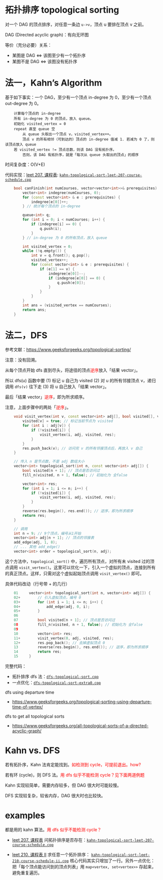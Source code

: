 # 拓扑排序 topological sorting

对一个 DAG 的顶点排序，对任意一条边 `u->v`，顶点 u 要排在顶点 v 之前。

DAG (Directed acyclic graph)：有向无环图

等价（充分必要）关系：
* 某图是 DAG <=> 该图至少有一个拓扑序
* 某图不是 DAG <=> 该图没有拓扑序

# 法一，Kahn’s Algorithm

基于如下事实：一个 DAG，至少有一个顶点 in-degree 为 0，至少有一个顶点 out-degree 为 0。

```
    计算每个顶点的 in-degree
    所有 in-degree 为 0 的顶点，放入 queue。
    初始化 visited_vertex = 0
    repeat 直至 queue 空
        从 queue 头取出一个顶点 v，visited_vertex++。
        顶点 v 的所有相邻（可到达的）顶点的 in-degree 值减 1. 若减为 0 了，则该顶点放入 queue
    若 visited_vertex != 顶点总数，则该 DAG 没有拓扑序。
        否则，该 DAG 有拓扑序，就是「每次从 queue 头取出的顶点」的顺序
```

时间复杂度：O(V+E)

代码实现：[leet 207. 课程表](https://leetcode.cn/problems/course-schedule/): [`kahn-topological-sort-leet-207-course-schedule.cpp`](code/kahn-topological-sort-leet-207-course-schedule.cpp)

```cpp
    bool canFinish(int numCourses, vector<vector<int>>& prerequisites) {
        vector<int> indegree(numCourses, 0);
        for (const vector<int> & e : prerequisites) {
            indegree[e[0]]++;
        } // 统计每个顶点的 in-degree

        queue<int> q;
        for (int i = 0; i < numCourses; i++) {
            if (indegree[i] == 0) {
                q.push(i);
            }
        } // in-degree 为 0 的所有顶点，放入 queue

        int visited_vertex = 0;
        while (!q.empty()) {
            int v = q.front(); q.pop();
            visited_vertex++;
            for (const vector<int> & e : prerequisites) {
                if (e[1] == v) {
                    indegree[e[0]]--;
                    if (indegree[e[0]] == 0) {
                        q.push(e[0]);
                    }
                }
            }
        }
        int ans = (visited_vertex == numCourses);
        return ans;
    }
```

# 法二，DFS

参考文献：https://www.geeksforgeeks.org/topological-sorting/

注意：没有回溯。

从每个顶点开始 dfs 直到尽头，将途径的顶点<font color="red">逆序</font>放入「结果 vector」。

所以 dfs(u) 函数中要 (1) 标记 u 自己为 visited (2) 对 u 的所有邻接顶点 v，递归调用 `dfs(v)` 往下走 (3) 将 u 自己放入「结果 vector」。

最后「结果 vector」<font color="red">逆序</font>，即为所求顺序。

注意，上面步骤中的两处「<font color="red">逆序</font>」。

```c++
    void visit_vertex(int v, const vector<int> adj[], bool visited[], vector<int>& res) {
        visited[v] = true; // 标记当前节点为 visited
        for (int i : adj[v]) {
            if (!visited[i]) {
                visit_vertex(i, adj, visited, res);
            }
        }
        res.push_back(v); // 访问完 v 的所有邻接顶点后，再放入 v 自己
    }

    // 传入 n 是节点数，不是 adj 数组大小
    vector<int> topological_sort(int n, const vector<int> adj[]) {
        bool visited[n + 1]; // 顶点是否访问过
        fill_n(visited, n + 1, false); // 初始化为 全false

        vector<int> res;
        for (int i = 1; i <= n; i++) {
            if (!visited[i]) {
                visit_vertex(i, adj, visited, res);
            }
        }
        reverse(res.begin(), res.end()); // 逆序，即为所求顺序
        return res;
    }

    // 调用
    int n = 9; // 9个顶点，编号从1开始
    vector<int> adj[n + 1]; // 顶点的邻接表
    add_edge(adj, 1, 8);
    // ... 其他 add_edge()
    vector<int> order = topological_sort(n, adj);
```

这个方法中，`topological_sort()` 中，遍历所有顶点，对所有未 visited 过的顶点调用 `visit_vertex()`。这里可以优化一下，引入一个虚拟的顶点，连接到所有的真正顶点。这样，只需对这个虚拟起始顶点调用 `visit_vertex()` 即可。

具体代码改动（行号带 + 的几行）

```cpp
    01     vector<int> topological_sort(int n, vector<int> adj[]) {
    02+        // 引入虚拟顶点，编号 0
    03+        for (int i = 1; i <= n; i++) {
    04+            add_edge(adj, 0, i);
    05+        }
    06
    07         bool visited[n + 1]; // 顶点是否访问过
    08         fill_n(visited, n + 1, false); // 初始化为 全false
    09
    10         vector<int> res;
    11+        visit_vertex(0, adj, visited, res);
    12+        res.pop_back(); // 去掉虚拟顶点 0
    13         reverse(res.begin(), res.end()); // 逆序，即为所求顺序
    14         return res;
    15     }
```

完整代码：
* 拓扑排序 dfs 法：[`dfs-topological-sort.cpp`](code/dfs-topological-sort.cpp)
* 一点优化：[`dfs-topological-sort-extra0.cpp`](code/dfs-topological-sort-extra0.cpp)


dfs using departure time
* https://www.geeksforgeeks.org/topological-sorting-using-departure-time-of-vertex/

dfs to get all topological sorts
* https://www.geeksforgeeks.org/all-topological-sorts-of-a-directed-acyclic-graph/

# Kahn vs. DFS

若有拓扑序，Kahn 法肯定能找到。<font color="red">如检测到 cycle，可提前退出。how?</font>

若有环 (cycle)，则 DFS 法。<font color="red">用 dfs 似乎不能检测 cycle？见下面两道例题</font>

Kahn 实现较简单，需要内存较多，但 DAG 很大时可能较慢。

DFS 实现较复杂，较省内存，DAG 很大时也比较快。

# examples

都是用的 kahn 算法。<font color="red">用 dfs 似乎不能检测 cycle？</font>

- [leet 207. 课程表](https://leetcode.cn/problems/course-schedule/) 问拓扑排序是否存在：[`kahn-topological-sort-leet-207-course-schedule.cpp`](code/kahn-topological-sort-leet-207-course-schedule.cpp)

- [leet 210. 课程表 II](https://leetcode.cn/problems/course-schedule-II/) 求任意一个拓扑排序： [`kahn-topological-sort-leet-210-course-schedule-ii.cpp`](code/kahn-topological-sort-leet-210-course-schedule-ii.cpp) 核心代码其实只增加了一行。另外一点优化：把「每个顶点能访问到的顶点列表」用 `map<vertex, set<vertex>>` 存起来，避免重复遍历。